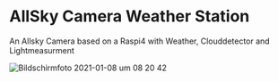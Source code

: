 # AllSky Camera Weather Station
 An Allsky Camera based on a Raspi4 with Weather, Clouddetector and Lightmeasurment
 
 
 ![Bildschirmfoto 2021-01-08 um 08 20 42](https://user-images.githubusercontent.com/66861958/103986112-75493200-518a-11eb-89cf-feeac8c95ad7.jpg)
